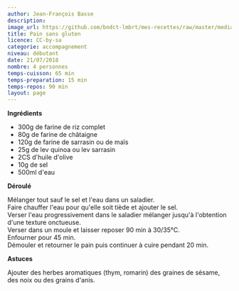 ```yaml
---
author: Jean-François Basse
description: 
image_url: https://github.com/bndct-lmbrt/mes-recettes/raw/master/medias/pain.jpg
title: Pain sans gluten
licence: CC-by-sa
categorie: accompagnement
niveau: débutant
date: 21/07/2018
nombre: 4 personnes
temps-cuisson: 65 min
temps-preparation: 15 min
temps-repos: 90 min
layout: page
---
```



**Ingrédients**  

* 300g de farine de riz complet
* 80g de farine de châtaigne
* 120g de farine de sarrasin ou de maïs
* 25g de lev quinoa ou lev sarrasin
* 2CS d'huile d'olive
* 10g de sel
* 500ml d'eau


**Déroulé**

Mélanger tout sauf le sel et l'eau dans un saladier.  
Faire chauffer l'eau pour qu'elle soit tiède et ajouter le sel.  
Verser l'eau progressivement dans le saladier mélanger jusqu'à l'obtention d'une texture onctueuse.  
Verser dans un moule et laisser reposer 90 min à 30/35°C.  
Enfourner pour 45 min.  
Démouler et retourner le pain puis continuer à cuire pendant 20 min.   

  
**Astuces** 

Ajouter des herbes aromatiques (thym, romarin) des graines de sésame, des noix ou des grains d'anis.  